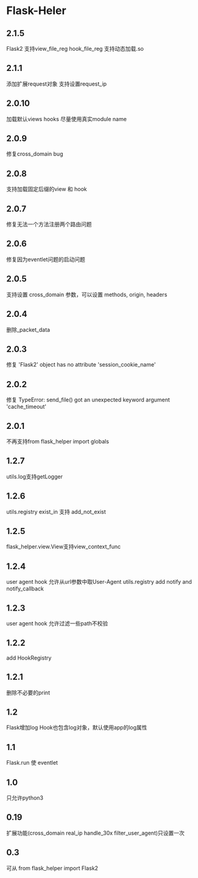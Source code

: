 # Flask-Heler

## 2.1.5
Flask2 支持view_file_reg hook_file_reg
支持动态加载.so

## 2.1.1
添加扩展request对象
支持设置request_ip

## 2.0.10
加载默认views hooks 尽量使用真实module name

## 2.0.9
修复cross_domain bug

## 2.0.8
支持加载固定后缀的view 和 hook

## 2.0.7
修复无法一个方法注册两个路由问题

## 2.0.6
修复因为eventlet问题的启动问题

## 2.0.5
支持设置 cross_domain 参数，可以设置 methods, origin, headers
## 2.0.4
删除_packet_data

## 2.0.3
修复
'Flask2' object has no attribute 'session_cookie_name'

## 2.0.2
修复
TypeError: send_file() got an unexpected keyword argument 'cache_timeout'

## 2.0.1
不再支持from flask_helper import globals

## 1.2.7
utils.log支持getLogger

## 1.2.6
utils.registry exist_in 支持 add_not_exist

## 1.2.5
flask_helper.view.View支持view_context_func

## 1.2.4
user agent hook 允许从url参数中取User-Agent
utils.registry add notify and notify_callback

## 1.2.3
user agent hook 允许过滤一些path不校验

## 1.2.2
add HookRegistry

## 1.2.1
删除不必要的print

## 1.2
Flask增加log
Hook也包含log对象，默认使用app的log属性

## 1.1
Flask.run 使 eventlet

## 1.0
只允许python3

## 0.19
扩展功能(cross_domain real_ip handle_30x filter_user_agent)只设置一次

## 0.3
可从 from flask_helper import Flask2 